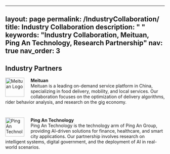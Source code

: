 
---
layout: page
permalink: /IndustryCollaboration/
title: Industry Collaboration
description: " "
keywords: "Industry Collaboration, Meituan, Ping An Technology, Research Partnership"
nav: true
nav_order: 3
---

<!-- _pages/industry-collaboration.md -->

<div class="industry-collaboration">
  <h2>Industry Partners</h2>
  <ul style="list-style-type: none; padding-left: 0;">
    <li style="margin-bottom: 40px;">
      <img src="/assets/images/companies/meituan.png" alt="Meituan Logo" style="height:60px; float:left; margin-right:20px;">
      <strong>Meituan</strong><br>
      Meituan is a leading on-demand service platform in China, specializing in food delivery, mobility, and local services. Our collaboration focuses on the optimization of delivery algorithms, rider behavior analysis, and research on the gig economy.<br style="clear: both;">
    </li>
    <li style="margin-bottom: 40px;">
      <img src="/assets/images/companies/pingan.png" alt="Ping An Technology Logo" style="height:60px; float:left; margin-right:20px;">
      <strong>Ping An Technology</strong><br>
      Ping An Technology is the technology arm of Ping An Group, providing AI-driven solutions for finance, healthcare, and smart city applications. Our partnership involves research on intelligent systems, digital government, and the deployment of AI in real-world scenarios.<br style="clear: both;">
    </li>
  </ul>
</div>

